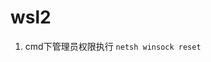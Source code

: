 <!--
 * @Author: zhaix
 * @Date: 2022-04-14 20:33:44
 * @LastEditTime: 2022-04-14 20:33:45
 * @LastEditors: Do not edit
 * @FilePath: \goodstudy\网络技术-平台-框架\windows\windows linux子系统\wsl2\不能启动.md
 * @Description: 
-->
# wsl2
1. cmd下管理员权限执行 `netsh winsock reset`